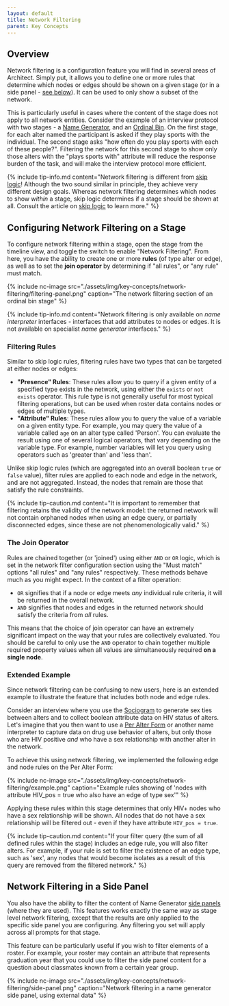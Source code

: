 ```yaml
---
layout: default
title: Network Filtering
parent: Key Concepts
---
```

## Overview

Network filtering is a configuration feature you will find in several areas of Architect. Simply put, it allows you to define one or more rules that determine which nodes or edges should be shown on a given stage (or in a side panel - [see below](#network-filtering-in-a-side-panel)). It can be used to only show a subset of the network.

This is particularly useful in cases where the content of the stage does not apply to all network entities. Consider the example of an interview protocol with two stages - a [Name Generator](../interface-documentation/name-generator.md), and an [Ordinal Bin](../interface-documentation/ordinal-bin.md). On the first stage, for each alter named the participant is asked if they play sports with the individual. The second stage asks "how often do you play sports with each of these people?". Filtering the network for this second stage to show only those alters with the "plays sports with" attribute will reduce the response burden of the task, and will make the interview protocol more efficient.

{% include tip-info.md content="Network filtering is different from [skip logic](./skip-logic.md)! Although the two sound similar in principle, they achieve very different design goals. Whereas network filtering determines which nodes to show *within* a stage, skip logic determines if a stage should be shown at all. Consult the article on [skip logic](./skip-logic.md) to learn more." %}

## Configuring Network Filtering on a Stage

To configure network filtering within a stage, open the stage from the timeline view, and toggle the switch to enable "Network Filtering". From here, you have the ability to create one or more **rules** (of type alter or edge), as well as to set the **join operator** by determining if "all rules", or "any rule" must match.

{% include nc-image src="./assets/img/key-concepts/network-filtering/filtering-panel.png" caption="The network filtering section of an ordinal bin stage" %}

{% include tip-info.md content="Network filtering is only available on *name interpreter* interfaces - interfaces that add attributes to nodes or edges. It is not available on specialist *name generator* interfaces." %}

### Filtering Rules

Similar to skip logic rules, filtering rules have two types that can be targeted at either nodes or edges:

- **"Presence" Rules**: These rules allow you to query if a given entity of a specified type exists in the network, using either the `exists` or `not exists` operator. This rule type is not generally useful for most typical filtering operations, but can be used when roster data contains nodes or edges of multiple types.
- **"Attribute" Rules**: These rules allow you to query the value of a variable on a given entity type. For example, you may query the value of a variable called `age` on an alter type called 'Person'. You can evaluate the result using one of several logical operators, that vary depending on the variable type. For example, number variables will let you query using operators such as 'greater than' and 'less than'.

Unlike skip logic rules (which are aggregated into an overall boolean `true` or `false` value), filter rules are applied to each node and edge in the network, and are not aggregated. Instead, the nodes that remain are those that satisfy the rule constraints.

{% include tip-caution.md content="It is important to remember that filtering retains the validity of the network model: the returned network will not contain orphaned nodes when using an edge query, or partially disconnected edges, since these are not phenomenologically valid." %}

### The Join Operator

Rules are chained together (or 'joined') using either `AND` or `OR` logic, which is set in the network filter configuration section using the "Must match" options "all rules" and "any rules" respectively. These methods behave much as you might expect. In the context of a filter operation:

- `OR` signifies that if a node or edge meets _any_ individual rule criteria, it will be returned in the overall network.
- `AND` signifies that nodes and edges in the returned network should satisfy the criteria from _all_ rules.

This means that the choice of join operator can have an extremely significant impact on the way that your rules are collectively evaluated. You should be careful to only use the `AND` operator to chain together multiple required property values when all values are simultaneously required **on a single node**.

### Extended Example

Since network filtering can be confusing to new users, here is an extended example to illustrate the feature that includes both node and edge rules.

Consider an interview where you use the [Sociogram](../interface-documentation/sociogram.md) to generate sex ties between alters and to collect boolean attribute data on HIV status of alters. Let's imagine that you then want to use a [Per Alter Form](../interface-documentation/per-alter-form.md) or another name interpreter to capture data on drug use behavior of alters, but only those who are HIV positive *and* who have a sex relationship with another alter in the network.

To achieve this using network filtering, we implemented the following edge and node rules on the Per Alter Form:

{% include nc-image src="./assets/img/key-concepts/network-filtering/example.png" caption="Example rules showing of 'nodes with attribute HIV_pos = true who also have an edge of type sex'" %}

Applying these rules within this stage determines that only HIV+ nodes who have a sex relationship will be shown. All nodes that do not have a sex relationship will be filtered out - even if they have attribute `HIV_pos = true`.

{% include tip-caution.md content="If your filter query (the sum of all defined rules within the stage) includes an edge rule, you will also filter alters. For example, if your rule is set to filter the existence of an edge type, such as 'sex', any nodes that would become isolates as a result of this query are removed from the filtered network." %}

## Network Filtering in a Side Panel

You also have the ability to filter the content of Name Generator [side panels](../interface-documentation/name-generator.md#side-panels) (where they are used). This features works exactly the same way as stage level network filtering, except that the results are only applied to the specific side panel you are configuring. Any filtering you set will apply across all prompts for that stage.

This feature can be particularly useful if you wish to filter elements of a roster. For example, your roster may contain an attribute that represents graduation year that you could use to filter the side panel content for a question about classmates known from a certain year group.

{% include nc-image src="./assets/img/key-concepts/network-filtering/side-panel.png" caption="Network filtering in a name generator side panel, using external data" %}

